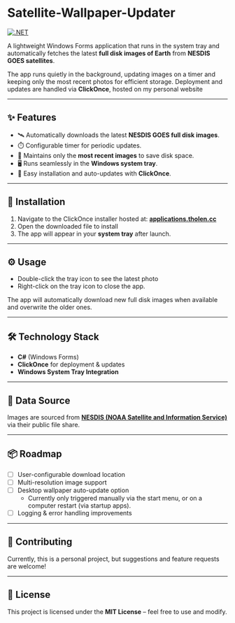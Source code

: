 # Satellite-Wallpaper-Updater

[![.NET](https://github.com/jtholen001/Satellite-Wallpaper-Updater/actions/workflows/dotnet.yml/badge.svg?branch=master)](https://github.com/jtholen001/Satellite-Wallpaper-Updater/actions/workflows/dotnet.yml)

A lightweight Windows Forms application that runs in the system tray and automatically fetches the latest **full disk images of Earth** from **NESDIS GOES satellites**.

The app runs quietly in the background, updating images on a timer and keeping only the most recent photos for efficient storage. Deployment and updates are handled via **ClickOnce**, hosted on my personal website

---

## ✨ Features

* 🛰️ Automatically downloads the latest **NESDIS GOES full disk images**.
* ⏱️ Configurable timer for periodic updates.
* 📂 Maintains only the **most recent images** to save disk space.
* 🖥️ Runs seamlessly in the **Windows system tray**.
* 🔄 Easy installation and auto-updates with **ClickOnce**.

---

## 🚀 Installation

1. Navigate to the ClickOnce installer hosted at:
   **[applications.tholen.cc](https://applications.tholen.cc/SatelliteWallpaper/SatelliteWallpaperUpdater.application)** 
2. Open the downloaded file to install
3. The app will appear in your **system tray** after launch.

---

## ⚙️ Usage

* Double-click the tray icon to see the latest photo
* Right-click on the tray icon to close the app.
 
The app will automatically download new full disk images when available and overwrite the older ones.

---

## 🛠️ Technology Stack

* **C#** (Windows Forms)
* **ClickOnce** for deployment & updates
* **Windows System Tray Integration**


---

## 📸 Data Source

Images are sourced from **[NESDIS (NOAA Satellite and Information Service)](https://www.nesdis.noaa.gov/)** via their public file share.

---

## 📦 Roadmap

* [ ] User-configurable download location
* [ ] Multi-resolution image support
* [ ] Desktop wallpaper auto-update option
	* Currently only triggered manually via the start menu, or on a computer restart (via startup apps).
* [ ] Logging & error handling improvements

---

## 🤝 Contributing

Currently, this is a personal project, but suggestions and feature requests are welcome!

---

## 📄 License

This project is licensed under the **MIT License** – feel free to use and modify.


